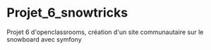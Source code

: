 # Projet_6_snowtricks
Projet 6 d'openclassrooms, création d'un site communautaire sur le snowboard avec symfony
